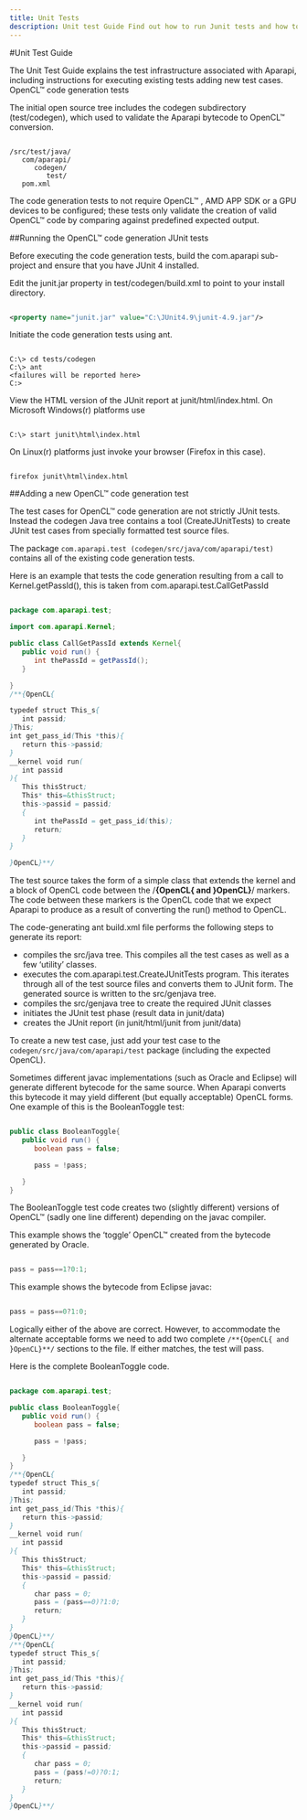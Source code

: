 ```yaml
---
title: Unit Tests
description: Unit test Guide Find out how to run Junit tests and how to add new tests. 
---
```


#Unit Test Guide

The Unit Test Guide explains the test infrastructure associated with Aparapi, including instructions for executing existing tests adding new test cases.
OpenCL™ code generation tests

The initial open source tree includes the codegen subdirectory (test/codegen), which used to validate the Aparapi bytecode to OpenCL™ conversion.

```

/src/test/java/
   com/aparapi/
      codegen/
         test/
   pom.xml
```

The code generation tests to not require OpenCL™ , AMD APP SDK or a GPU devices to be configured; these tests only validate the creation of valid OpenCL™ code by comparing against predefined expected output.

##Running the OpenCL™ code generation JUnit tests

Before executing the code generation tests, build the com.aparapi sub-project and ensure that you have JUnit 4 installed.

Edit the junit.jar property in test/codegen/build.xml to point to your install directory.

```xml

<property name="junit.jar" value="C:\JUnit4.9\junit-4.9.jar"/>
```

Initiate the code generation tests using ant.

```

C:\> cd tests/codegen
C:\> ant
<failures will be reported here>
C:>
```

View the HTML version of the JUnit report at junit/html/index.html. On Microsoft Windows(r) platforms use

```

C:\> start junit\html\index.html
```

On Linux(r) platforms just invoke your browser (Firefox in this case).

```

firefox junit\html\index.html
```

##Adding a new OpenCL™ code generation test

The test cases for OpenCL™ code generation are not strictly JUnit tests. Instead the codegen Java tree contains a tool (CreateJUnitTests) to create JUnit test cases from specially formatted test source files.

The package `com.aparapi.test (codegen/src/java/com/aparapi/test)` contains all of the existing code generation tests.

Here is an example that tests the code generation resulting from a call to Kernel.getPassId(), this is taken from com.aparapi.test.CallGetPassId

```java

package com.aparapi.test;

import com.aparapi.Kernel;

public class CallGetPassId extends Kernel{
   public void run() {
      int thePassId = getPassId();
   }

}
/**{OpenCL{

typedef struct This_s{
   int passid;
}This;
int get_pass_id(This *this){
   return this->passid;
}
__kernel void run(
   int passid
){
   This thisStruct;
   This* this=&thisStruct;
   this->passid = passid;
   {
      int thePassId = get_pass_id(this);
      return;
   }
}

}OpenCL}**/
```

The test source takes the form of a simple class that extends the kernel and a block of OpenCL code between the /**{OpenCL{ and }OpenCL}**/ markers. The code between these markers is the OpenCL code that we expect Aparapi to produce as a result of converting the run() method to OpenCL.

The code-generating ant build.xml file performs the following steps to generate its report:

* compiles the src/java tree. This compiles all the test cases as well as a few ‘utility’ classes.
* executes the com.aparapi.test.CreateJUnitTests program. This iterates through all of the test source files and converts them to JUnit form. The generated source is written to the src/genjava tree.
* compiles the src/genjava tree to create the required JUnit classes
* initiates the JUnit test phase (result data in junit/data)
* creates the JUnit report (in junit/html/junit from junit/data)

To create a new test case, just add your test case to the `codegen/src/java/com/aparapi/test` package (including the expected OpenCL).

Sometimes different javac implementations (such as Oracle and Eclipse) will generate different bytecode for the same source. When Aparapi converts this bytecode it may yield different (but equally acceptable) OpenCL forms. One example of this is the BooleanToggle test:

```java

public class BooleanToggle{
   public void run() {
      boolean pass = false;

      pass = !pass;

   }
}
```

The BooleanToggle test code creates two (slightly different) versions of OpenCL™ (sadly one line different) depending on the javac compiler.

This example shows the ‘toggle’ OpenCL™ created from the bytecode generated by Oracle.

```java

pass = pass==1?0:1;
```

This example shows the bytecode from Eclipse javac:

```java

pass = pass==0?1:0;
```

Logically either of the above are correct. However, to accommodate the alternate acceptable forms we need to add two complete `/**{OpenCL{ and }OpenCL}**/` sections to the file. If either matches, the test will pass.

Here is the complete BooleanToggle code.

```java

package com.aparapi.test;

public class BooleanToggle{
   public void run() {
      boolean pass = false;

      pass = !pass;

   }
}
/**{OpenCL{
typedef struct This_s{
   int passid;
}This;
int get_pass_id(This *this){
   return this->passid;
}
__kernel void run(
   int passid
){
   This thisStruct;
   This* this=&thisStruct;
   this->passid = passid;
   {
      char pass = 0;
      pass = (pass==0)?1:0;
      return;
   }
}
}OpenCL}**/
/**{OpenCL{
typedef struct This_s{
   int passid;
}This;
int get_pass_id(This *this){
   return this->passid;
}
__kernel void run(
   int passid
){
   This thisStruct;
   This* this=&thisStruct;
   this->passid = passid;
   {
      char pass = 0;
      pass = (pass!=0)?0:1;
      return;
   }
}
}OpenCL}**/
```